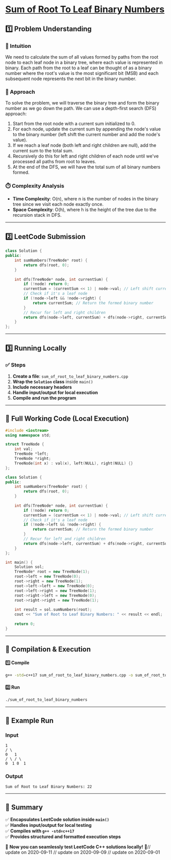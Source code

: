 # **[Sum of Root To Leaf Binary Numbers](https://leetcode.com/problems/sum-of-root-to-leaf-binary-numbers/description/)**  

## **1️⃣ Problem Understanding**  
### **📌 Intuition**  
We need to calculate the sum of all values formed by paths from the root node to each leaf node in a binary tree, where each value is represented in binary. Each path from the root to a leaf can be thought of as a binary number where the root's value is the most significant bit (MSB) and each subsequent node represents the next bit in the binary number.  

### **🚀 Approach**  
To solve the problem, we will traverse the binary tree and form the binary number as we go down the path. We can use a depth-first search (DFS) approach:

1. Start from the root node with a current sum initialized to 0.
2. For each node, update the current sum by appending the node's value to the binary number (left shift the current number and add the node's value).
3. If we reach a leaf node (both left and right children are null), add the current sum to the total sum.
4. Recursively do this for left and right children of each node until we've processed all paths from root to leaves.
5. At the end of the DFS, we will have the total sum of all binary numbers formed.

### **⏱️ Complexity Analysis**  
- **Time Complexity**: O(n), where n is the number of nodes in the binary tree since we visit each node exactly once.  
- **Space Complexity**: O(h), where h is the height of the tree due to the recursion stack in DFS.

---  

## **2️⃣ LeetCode Submission**  
```cpp
class Solution {
public:
    int sumNumbers(TreeNode* root) {
        return dfs(root, 0);
    }
    
    int dfs(TreeNode* node, int currentSum) {
        if (!node) return 0;
        currentSum = (currentSum << 1) | node->val; // Left shift currentSum and add current node's value
        // Check if it's a leaf node
        if (!node->left && !node->right) {
            return currentSum; // Return the formed binary number
        }
        // Recur for left and right children
        return dfs(node->left, currentSum) + dfs(node->right, currentSum);
    }
};
```  

---  

## **3️⃣ Running Locally**  
### **✅ Steps**  
1. **Create a file**: `sum_of_root_to_leaf_binary_numbers.cpp`  
2. **Wrap the `Solution` class** inside `main()`  
3. **Include necessary headers**  
4. **Handle input/output for local execution**  
5. **Compile and run the program**  

---  

## **📝 Full Working Code (Local Execution)**  
```cpp
#include <iostream>
using namespace std;

struct TreeNode {
    int val;
    TreeNode *left;
    TreeNode *right;
    TreeNode(int x) : val(x), left(NULL), right(NULL) {}
};

class Solution {
public:
    int sumNumbers(TreeNode* root) {
        return dfs(root, 0);
    }
    
    int dfs(TreeNode* node, int currentSum) {
        if (!node) return 0;
        currentSum = (currentSum << 1) | node->val; // Left shift currentSum and add current node's value
        // Check if it's a leaf node
        if (!node->left && !node->right) {
            return currentSum; // Return the formed binary number
        }
        // Recur for left and right children
        return dfs(node->left, currentSum) + dfs(node->right, currentSum);
    }
};

int main() {
    Solution sol;
    TreeNode* root = new TreeNode(1);
    root->left = new TreeNode(0);
    root->right = new TreeNode(1);
    root->left->left = new TreeNode(0);
    root->left->right = new TreeNode(1);
    root->right->left = new TreeNode(0);
    root->right->right = new TreeNode(1);
    
    int result = sol.sumNumbers(root);
    cout << "Sum of Root to Leaf Binary Numbers: " << result << endl;
    
    return 0;
}
```  

---  

## **🔧 Compilation & Execution**  
#### **1️⃣ Compile**  
```bash
g++ -std=c++17 sum_of_root_to_leaf_binary_numbers.cpp -o sum_of_root_to_leaf_binary_numbers
```  

#### **2️⃣ Run**  
```bash
./sum_of_root_to_leaf_binary_numbers
```  

---  

## **🎯 Example Run**  
### **Input**  
```
1
/ \
0   1
/ \ / \
0  1 0  1
```  
### **Output**  
```
Sum of Root to Leaf Binary Numbers: 22
```  

---  

## **📌 Summary**  
✅ **Encapsulates LeetCode solution inside `main()`**  
✅ **Handles input/output for local testing**  
✅ **Compiles with `g++ -std=c++17`**  
✅ **Provides structured and formatted execution steps**  

🚀 **Now you can seamlessly test LeetCode C++ solutions locally!** 🚀// update on 2020-09-11
// update on 2020-09-09
// update on 2020-09-01
